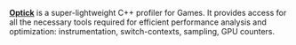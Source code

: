 [**Optick**](https://github.com/bombomby/optick) is a super-lightweight C++ profiler for Games. It provides access for all the necessary tools required for efficient performance analysis and optimization:
instrumentation, switch-contexts, sampling, GPU counters.
